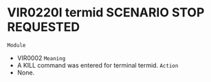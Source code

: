 # VIR0220I termid SCENARIO STOP REQUESTED
`Module`
- VIR0002
`Meaning`
- A KILL command was entered for terminal termid.
`Action`
- None.
